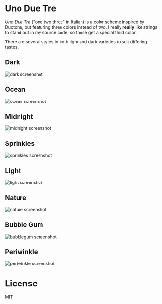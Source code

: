 # Uno Due Tre

_Uno Due Tre_ ("one two three" in Italian) is a color scheme inspired by
Duotone, but featuring three colors instead of two. I really **really** like
strings to stand out in my source code, so those get a special third color.

There are several styles in both light and dark varieties to suit differing
tastes.

## Dark

![dark screenshot](https://vscodethemes.com/e/wavebeem.theme-unoduetre/uno-due-tre-dark.svg?language=javascript)

## Ocean

![ocean screenshot](https://vscodethemes.com/e/wavebeem.theme-unoduetre/uno-due-tre-ocean.svg?language=javascript)

## Midnight

![midnight screenshot](https://vscodethemes.com/e/wavebeem.theme-unoduetre/uno-due-tre-midnight.svg?language=javascript)

## Sprinkles

![sprinkles screenshot](https://vscodethemes.com/e/wavebeem.theme-unoduetre/uno-due-tre-sprinkles.svg?language=javascript)

## Light

![light screenshot](https://vscodethemes.com/e/wavebeem.theme-unoduetre/uno-due-tre.svg?language=javascript)

## Nature

![nature screenshot](https://vscodethemes.com/e/wavebeem.theme-unoduetre/uno-due-tre-nature.svg?language=javascript)

## Bubble Gum

![bubblegum screenshot](https://vscodethemes.com/e/wavebeem.theme-unoduetre/uno-due-tre-bubble-gum.svg?language=javascript)

## Periwinkle

![periwinkle screenshot](https://vscodethemes.com/e/wavebeem.theme-unoduetre/uno-due-tre-periwinkle.svg?language=javascript)

# License

[MIT](LICENSE)
